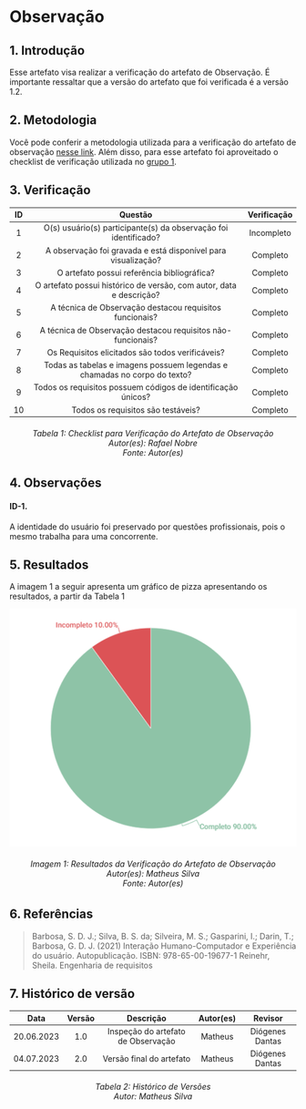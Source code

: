 # Observação

## 1. Introdução
Esse artefato visa realizar a verificação do artefato de Observação. É importante ressaltar que a versão do artefato que foi verificada é a versão 1.2.

## 2. Metodologia
Você pode conferir a metodologia utilizada para a verificação do artefato de observação [nesse link](../planejamento/#2-metodologia). Além disso, para esse artefato foi aproveitado o checklist de verificação utilizada no [grupo 1](../verificacao_grupo01/verifica01_observacao.md#3-verificacao).

## 3. Verificação

|ID|Questão|Verificação|
|:-:|:-:|:-:|
|1|O(s) usuário(s) participante(s) da observação foi identificado?| Incompleto |
|2|A observação foi gravada e está disponível para visualização?| Completo |
|3|O artefato possui referência bibliográfica?|Completo|
|4|O artefato possui histórico de versão, com autor, data e descrição?|Completo|
|5|A técnica de Observação destacou requisitos funcionais?|Completo|
|6|A técnica de Observação destacou requisitos não-funcionais?|Completo|
|7|Os Requisitos elicitados são todos verificáveis?|Completo|
|8|Todas as tabelas e imagens possuem legendas e chamadas no corpo do texto?|Completo|
|9|Todos os requisitos possuem códigos de identificação únicos?|Completo|
|10|Todos os requisitos são testáveis?|Completo|

<h6 align = "center"> Tabela 1: Checklist para Verificação do Artefato de Observação
<br> Autor(es): Rafael Nobre
<br>Fonte: Autor(es)</h6>

## 4. Observações

#### ID-1.
A identidade do usuário foi preservado por questões profissionais, pois o mesmo trabalha para uma concorrente.

## 5. Resultados
A imagem 1 a seguir apresenta um gráfico de pizza apresentando os resultados, a partir da Tabela 1

![Resultados 100](./imagens/resultado_observacao.png)
<h6 align = "center"> Imagem 1: Resultados da Verificação do Artefato de Observação
<br> Autor(es): Matheus Silva
<br>Fonte: Autor(es)</h6>

## 6. Referências

> Barbosa, S. D. J.; Silva, B. S. da; Silveira, M. S.; Gasparini, I.; Darin, T.; Barbosa, G. D. J. (2021) Interação Humano-Computador e Experiência do usuário. Autopublicação. ISBN: 978-65-00-19677-1
> Reinehr, Sheila. Engenharia de requisitos

## 7. Histórico de versão
|    Data    | Versão | Descrição                                                                      | Autor(es)  | Revisor  |
| :--------: | :----: | :----------------------------------------------------------------------------: | :--------: | :------: |
| 20.06.2023 | 1.0    | Inspeção do artefato de Observação |   Matheus   | Diógenes Dantas |
| 04.07.2023 | 2.0    | Versão final do artefato |   Matheus   | Diógenes Dantas |

<h6 align = "center"> Tabela 2: Histórico de Versões
<br> Autor: Matheus Silva</h6>